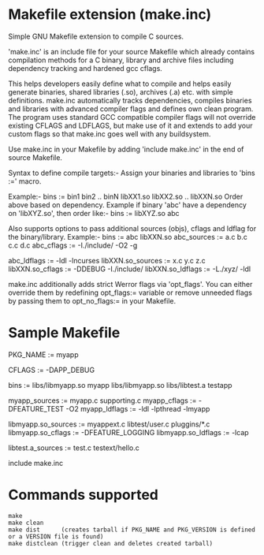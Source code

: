 Makefile extension (make.inc)
=============================

Simple GNU Makefile extension to compile C sources.

'make.inc' is an include file for your source Makefile which already contains compilation methods for a C binary, library and
archive files including dependency tracking and hardened gcc cflags.

This helps developers easily define what to compile and helps easily generate binaries, shared libraries (.so), archives (.a) etc.
with simple definitions. make.inc automatically tracks dependencies, compiles binaries and libraries with advanced compiler flags
and defines own clean program. The program uses standard GCC compatible compiler flags will not override existing CFLAGS and LDFLAGS,
but make use of it and extends to add your custom flags so that make.inc goes well with any buildsystem.

Use make.inc in your Makefile by adding 'include make.inc' in the end of source Makefile.

Syntax to define compile targets:-
Assign your binaries and libraries to 'bins :=' macro.

Example:-
    bins := bin1 bin2 .. binN libXX1.so libXX2.so .. libXXN.so
Order above based on dependency. Example if binary 'abc' have a dependency on 'libXYZ.so', then
order like:-
    bins := libXYZ.so abc

Also supports options to pass additional sources (objs), cflags and ldflag for the binary/library.
Example:-
   bins := abc libXXN.so
   abc_sources := a.c b.c c.c d.c
   abc_cflags := -I./include/ -O2 -g
   
   abc_ldflags := -ldl -lncurses
   libXXN.so_sources := x.c y.c z.c
   libXXN.so_cflags := -DDEBUG -I./include/
   libXXN.so_ldflags := -L./xyz/ -ldl

make.inc additionally adds strict Werror flags via 'opt_flags'. You can either override them by
redefining opt_flags:= variable or remove unneeded flags by passing them to opt_no_flags:= in your Makefile.


Sample Makefile
===============

PKG_NAME := myapp

CFLAGS := -DAPP_DEBUG

bins := libs/libmyapp.so myapp libs/libmyapp.so libs/libtest.a testapp

myapp_sources := myapp.c supporting.c
myapp_cflags := -DFEATURE_TEST -O2
myapp_ldflags := -ldl -lpthread -lmyapp

libmyapp.so_sources := myappext.c libtest/user.c pluggins/*.c
libmyapp.so_cflags := -DFEATURE_LOGGING
libmyapp.so_ldflags := -lcap

libtest.a_sources := test.c testext/hello.c

include make.inc


Commands supported
==================
	make
	make clean
	make dist      (creates tarball if PKG_NAME and PKG_VERSION is defined or a VERSION file is found)
	make distclean (trigger clean and deletes created tarball)

